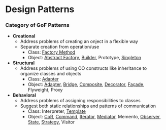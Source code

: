 # Design Patterns

### Category of GoF Patterns
- **Creational**
  - Address problems of creating an onject in a flexible way
  - Separate creation from operation/use
    - Class: [Factory Method](https://github.com/HyunJinNo/Study/blob/main/DesignPatterns/FactoryMethod.md)
    - Object: [Abstract Factory](https://github.com/HyunJinNo/Study/blob/main/DesignPatterns/AbstractFactory.md),
              [Builder](https://github.com/HyunJinNo/Study/blob/main/DesignPatterns/Builder.md),
              Prototype,
              [Singleton](https://github.com/HyunJinNo/Study/blob/main/DesignPatterns/Singleton.md)
- **Structural**
  - Address problems of using OO constructs like inheritance to organize classes and objects
    - Class: [Adapter](https://github.com/HyunJinNo/Study/blob/main/DesignPatterns/Adapter.md)
    - Object: [Adapter](https://github.com/HyunJinNo/Study/blob/main/DesignPatterns/Adapter.md),
              [Bridge](https://github.com/HyunJinNo/Study/blob/main/DesignPatterns/Bridge.md),
              [Composite](https://github.com/HyunJinNo/Study/blob/main/DesignPatterns/Composite.md),
              [Decorator](https://github.com/HyunJinNo/Study/blob/main/DesignPatterns/Decorator.md),
              [Façade](https://github.com/HyunJinNo/Study/blob/main/DesignPatterns/Façade.md),
              Flyweight,
              Proxy
- **Behavioral**
  - Address problems of assigning responsibilities to classes
  - Suggest both static relationships and patterns of communication
    - Class: Interpreter, [Template](https://github.com/HyunJinNo/Study/blob/main/DesignPatterns/TemplateMethod.md)
    - Object: [CoR](https://github.com/HyunJinNo/Study/blob/main/DesignPatterns/CoR.md),
              [Command](https://github.com/HyunJinNo/Study/blob/main/DesignPatterns/Command.md),
              [Iterator](https://github.com/HyunJinNo/Study/blob/main/DesignPatterns/Iterator.md),
              [Mediator](https://github.com/HyunJinNo/Study/blob/main/DesignPatterns/Mediator.md),
              Memento,
              [Observer](https://github.com/HyunJinNo/Study/blob/main/DesignPatterns/Observer.md),
              [State](https://github.com/HyunJinNo/Study/blob/main/DesignPatterns/State.md),
              [Strategy](https://github.com/HyunJinNo/Study/blob/main/DesignPatterns/Strategy.md),
              Visitor
